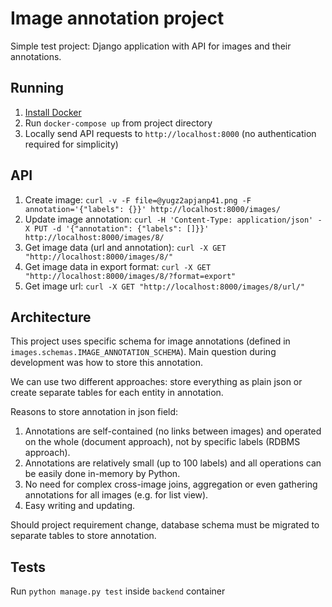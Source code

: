 # Image annotation project
Simple test project: Django application with API for images and their annotations.

## Running
1. [Install Docker](https://docs.docker.com/get-docker/)
2. Run `docker-compose up` from project directory
3. Locally send API requests to `http://localhost:8000` (no authentication required for simplicity)

## API
1. Create image: `curl -v -F file=@yugz2apjanp41.png -F annotation='{"labels": {}}' http://localhost:8000/images/`
2. Update image annotation: `curl -H 'Content-Type: application/json' -X PUT -d '{"annotation": {"labels": []}}' http://localhost:8000/images/8/`
3. Get image data (url and annotation): `curl -X GET "http://localhost:8000/images/8/"`
4. Get image data in export format: `curl -X GET "http://localhost:8000/images/8/?format=export"`
5. Get image url: `curl -X GET "http://localhost:8000/images/8/url/"`

## Architecture
This project uses specific schema for image annotations (defined in `images.schemas.IMAGE_ANNOTATION_SCHEMA`). Main question during development was how to store this annotation.

We can use two different approaches: store everything as plain json or create separate tables for each entity in annotation. 

Reasons to store annotation in json field:
1. Annotations are self-contained (no links between images) and operated on the whole (document approach), not by specific labels (RDBMS approach).
2. Annotations are relatively small (up to 100 labels) and all operations can be easily done in-memory by Python.
3. No need for complex cross-image joins, aggregation or even gathering annotations for all images (e.g. for list view).
4. Easy writing and updating.

Should project requirement change, database schema must be migrated to separate tables to store annotation.

## Tests
Run `python manage.py test` inside `backend` container
